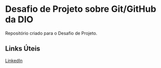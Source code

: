 # Desafio de Projeto sobre Git/GitHub da DIO
Repositório criado para o Desafio de Projeto.

## Links Úteis
[LinkedIn](https://www.linkedin.com/in/fernando-sampaio-624708187/)
